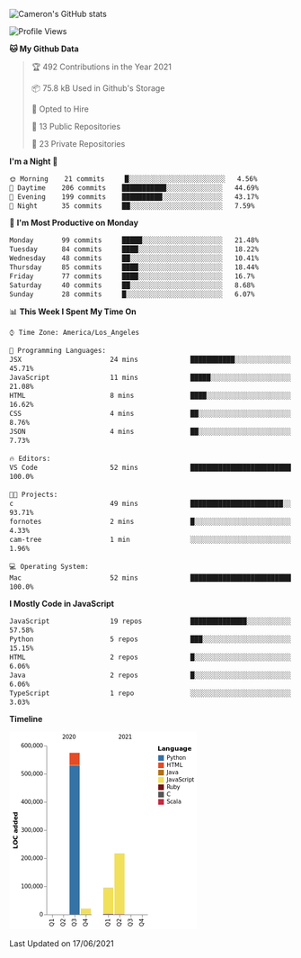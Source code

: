 ![Cameron's GitHub stats](https://github-readme-stats.vercel.app/api?username=gouldcs&show_icons=true&theme=great-gatsby&show_icons=true&count_private=true)


<!--START_SECTION:waka-->
![Profile Views](http://img.shields.io/badge/Profile%20Views-2-blue)

**🐱 My Github Data** 

> 🏆 492 Contributions in the Year 2021
 > 
> 📦 75.8 kB Used in Github's Storage 
 > 
> 💼 Opted to Hire
 > 
> 📜 13 Public Repositories 
 > 
> 🔑 23 Private Repositories  
 > 
**I'm a Night 🦉** 

```text
🌞 Morning    21 commits     █░░░░░░░░░░░░░░░░░░░░░░░░   4.56% 
🌆 Daytime    206 commits    ███████████░░░░░░░░░░░░░░   44.69% 
🌃 Evening    199 commits    ██████████░░░░░░░░░░░░░░░   43.17% 
🌙 Night      35 commits     ██░░░░░░░░░░░░░░░░░░░░░░░   7.59%

```
📅 **I'm Most Productive on Monday** 

```text
Monday       99 commits     █████░░░░░░░░░░░░░░░░░░░░   21.48% 
Tuesday      84 commits     ████░░░░░░░░░░░░░░░░░░░░░   18.22% 
Wednesday    48 commits     ██░░░░░░░░░░░░░░░░░░░░░░░   10.41% 
Thursday     85 commits     ████░░░░░░░░░░░░░░░░░░░░░   18.44% 
Friday       77 commits     ████░░░░░░░░░░░░░░░░░░░░░   16.7% 
Saturday     40 commits     ██░░░░░░░░░░░░░░░░░░░░░░░   8.68% 
Sunday       28 commits     █░░░░░░░░░░░░░░░░░░░░░░░░   6.07%

```


📊 **This Week I Spent My Time On** 

```text
⌚︎ Time Zone: America/Los_Angeles

💬 Programming Languages: 
JSX                      24 mins             ███████████░░░░░░░░░░░░░░   45.71% 
JavaScript               11 mins             █████░░░░░░░░░░░░░░░░░░░░   21.08% 
HTML                     8 mins              ████░░░░░░░░░░░░░░░░░░░░░   16.62% 
CSS                      4 mins              ██░░░░░░░░░░░░░░░░░░░░░░░   8.76% 
JSON                     4 mins              ██░░░░░░░░░░░░░░░░░░░░░░░   7.73%

🔥 Editors: 
VS Code                  52 mins             █████████████████████████   100.0%

🐱‍💻 Projects: 
c                        49 mins             ███████████████████████░░   93.71% 
fornotes                 2 mins              █░░░░░░░░░░░░░░░░░░░░░░░░   4.33% 
cam-tree                 1 min               ░░░░░░░░░░░░░░░░░░░░░░░░░   1.96%

💻 Operating System: 
Mac                      52 mins             █████████████████████████   100.0%

```

**I Mostly Code in JavaScript** 

```text
JavaScript               19 repos            ██████████████░░░░░░░░░░░   57.58% 
Python                   5 repos             ███░░░░░░░░░░░░░░░░░░░░░░   15.15% 
HTML                     2 repos             █░░░░░░░░░░░░░░░░░░░░░░░░   6.06% 
Java                     2 repos             █░░░░░░░░░░░░░░░░░░░░░░░░   6.06% 
TypeScript               1 repo              ░░░░░░░░░░░░░░░░░░░░░░░░░   3.03%

```


**Timeline**

![Chart not found](https://raw.githubusercontent.com/gouldcs/gouldcs/main/charts/bar_graph.png) 


 Last Updated on 17/06/2021
<!--END_SECTION:waka-->

<!--
**gouldcs/gouldcs** is a ✨ _special_ ✨ repository because its `README.md` (this file) appears on your GitHub profile.

Here are some ideas to get you started:

- 🔭 I’m currently working on ...
- 🌱 I’m currently learning ...
- 👯 I’m looking to collaborate on ...
- 🤔 I’m looking for help with ...
- 💬 Ask me about ...
- 📫 How to reach me: ...
- 😄 Pronouns: ...
- ⚡ Fun fact: ...
-->
